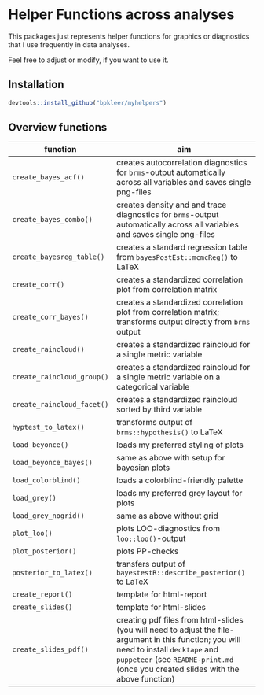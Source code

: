 # Helper Functions across analyses

This packages just represents helper functions for graphics or diagnostics that I use frequently in data analyses. 

Feel free to adjust or modify, if you want to use it. 

## Installation

```r
devtools::install_github("bpkleer/myhelpers")
```

## Overview functions

| function | aim |
|-----------|---------------------------------|
|`create_bayes_acf()` | creates autocorrelation diagnostics for `brms`-output automatically across all variables and saves single png-files |
| `create_bayes_combo()` | creates density and and trace diagnostics for `brms`-output automatically across all variables and saves single png-files |
| `create_bayesreg_table()` | creates a standard regression table from `bayesPostEst::mcmcReg()` to LaTeX | 
| `create_corr()` | creates a standardized correlation plot from correlation matrix |
| `create_corr_bayes()` | creates a standardized correlation plot from correlation matrix; transforms output directly from `brms` output |
| `create_raincloud()` | creates a standardized raincloud for a single metric variable|
| `create_raincloud_group()` | creates a standardized raincloud for a single metric variable on a categorical variable|
| `create_raincloud_facet()` | creates a standardized raincloud sorted by third variable |
| `hyptest_to_latex()` | transforms output of `brms::hypothesis()` to LaTeX | 
| `load_beyonce()` | loads my preferred styling of plots | 
| `load_beyonce_bayes()` | same as above with setup for bayesian plots | 
| `load_colorblind()` | loads a colorblind-friendly palette | 
| `load_grey()` | loads my preferred grey layout for plots | 
| `load_grey_nogrid()`| same as above without grid |
| `plot_loo()` | plots LOO-diagnostics from `loo::loo()`-output | 
| `plot_posterior()` | plots PP-checks | 
| `posterior_to_latex()` | transfers output of `bayestestR::describe_posterior()` to LaTeX | 
| `create_report()` | template for html-report | 
| `create_slides()` | template for html-slides |
| `create_slides_pdf()` | creating pdf files from html-slides (you will need to adjust the file-argument in this function; you will need to install `decktape` and `puppeteer` (see `README-print.md` (once you created slides with the above function) |
